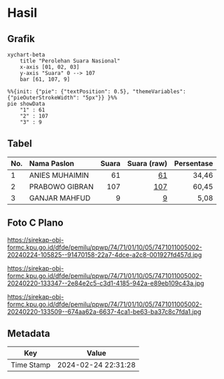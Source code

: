 # Hasil

## Grafik

```mermaid
xychart-beta
    title "Perolehan Suara Nasional"
    x-axis [01, 02, 03]
    y-axis "Suara" 0 --> 107
    bar [61, 107, 9]
```

```mermaid
%%{init: {"pie": {"textPosition": 0.5}, "themeVariables": {"pieOuterStrokeWidth": "5px"}} }%%
pie showData
    "1" : 61
    "2" : 107
    "3" : 9
```

## Tabel

| No. | Nama Paslon    | Suara | Suara (raw) | Persentase |
|:--- |:-------------- | -----:| -----------:| ----------:|
| 1   | ANIES MUHAIMIN | 61    | [61][p-1]   | 34,46      |
| 2   | PRABOWO GIBRAN | 107   | [107][p-2]  | 60,45      |
| 3   | GANJAR MAHFUD  | 9     | [9][p-3]    | 5,08       |


[p-1]: https://github.com/gigit-pemilu/pemilu-2024/blob/main/pilpres/hitung-suara/sub/74-sulawesi-tenggara/sub/71-kota-kendari/sub/01-mandonga/sub/1005-mandonga/sub/002-tps/sub/paslon-1.txt
[p-2]: https://github.com/gigit-pemilu/pemilu-2024/blob/main/pilpres/hitung-suara/sub/74-sulawesi-tenggara/sub/71-kota-kendari/sub/01-mandonga/sub/1005-mandonga/sub/002-tps/sub/paslon-2.txt
[p-3]: https://github.com/gigit-pemilu/pemilu-2024/blob/main/pilpres/hitung-suara/sub/74-sulawesi-tenggara/sub/71-kota-kendari/sub/01-mandonga/sub/1005-mandonga/sub/002-tps/sub/paslon-3.txt

## Foto C Plano

https://sirekap-obj-formc.kpu.go.id/dfde/pemilu/ppwp/74/71/01/10/05/7471011005002-20240224-105825--91470158-22a7-4dce-a2c8-001927fd457d.jpg

https://sirekap-obj-formc.kpu.go.id/dfde/pemilu/ppwp/74/71/01/10/05/7471011005002-20240220-133347--2e84e2c5-c3d1-4185-942a-e89eb109c43a.jpg

https://sirekap-obj-formc.kpu.go.id/dfde/pemilu/ppwp/74/71/01/10/05/7471011005002-20240220-133509--674aa62a-6637-4ca1-be63-ba37c8c7fda1.jpg


## Metadata

| Key        | Value               |
| ---------- | ------------------- |
| Time Stamp | 2024-02-24 22:31:28 |



